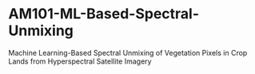 # AM101-ML-Based-Spectral-Unmixing
Machine Learning-Based Spectral Unmixing of Vegetation Pixels in Crop Lands from Hyperspectral Satellite Imagery
